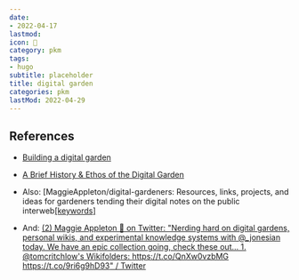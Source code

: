 ```yaml
---
date:
- 2022-04-17
lastmod: 
icon: 📝
category: pkm
tags:
- hugo
subtitle: placeholder
title: digital garden
categories: pkm
lastMod: 2022-04-29
---
```

## References

  + [Building a digital garden](https://tomcritchlow.com/2019/02/17/building-digital-garden/)

  + [A Brief History & Ethos of the Digital Garden](https://maggieappleton.com/garden-history)

  + Also: [MaggieAppleton/digital-gardeners: Resources, links, projects, and ideas for gardeners tending their digital notes on the public interweb[[keywords]](https://github.com/MaggieAppleton/digital-gardeners/)

  + And: [(2) Maggie Appleton 🧭 on Twitter: "Nerding hard on digital gardens, personal wikis, and experimental knowledge systems with @_jonesian today. We have an epic collection going, check these out... 1. @tomcritchlow's Wikifolders: https://t.co/QnXw0vzbMG https://t.co/9ri6g9hD93" / Twitter](https://twitter.com/Mappletons/status/1250532315459194880)
